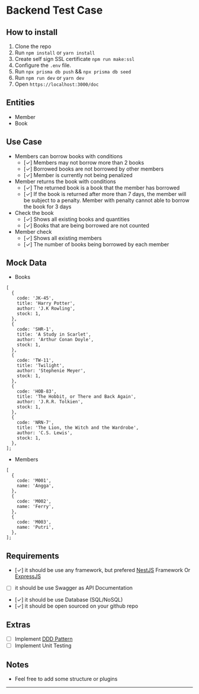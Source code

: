 # Backend Test Case

## How to install
1. Clone the repo
2. Run `npm install` or `yarn install`
3. Create self sign SSL certificate `npm run make:ssl` 
4. Configure the `.env` file.
5. Run `npx prisma db push` && `npx prisma db seed`
6. Run `npm run dev` or `yarn dev`
7. Open `https://localhost:3000/doc`

## Entities

- Member
- Book

## Use Case

- Members can borrow books with conditions
  - [&check;] Members may not borrow more than 2 books
  - [&check;] Borrowed books are not borrowed by other members
  - [&check;] Member is currently not being penalized
- Member returns the book with conditions
  - [&check;] The returned book is a book that the member has borrowed
  - [&check;] If the book is returned after more than 7 days, the member will be subject to a penalty. Member with penalty cannot able to borrow the book for 3 days
- Check the book
  - [&check;] Shows all existing books and quantities
  - [&check;] Books that are being borrowed are not counted
- Member check
  - [&check;] Shows all existing members
  - [&check;] The number of books being borrowed by each member

## Mock Data

- Books

```tsx
[
  {
    code: 'JK-45',
    title: 'Harry Potter',
    author: 'J.K Rowling',
    stock: 1,
  },
  {
    code: 'SHR-1',
    title: 'A Study in Scarlet',
    author: 'Arthur Conan Doyle',
    stock: 1,
  },
  {
    code: 'TW-11',
    title: 'Twilight',
    author: 'Stephenie Meyer',
    stock: 1,
  },
  {
    code: 'HOB-83',
    title: 'The Hobbit, or There and Back Again',
    author: 'J.R.R. Tolkien',
    stock: 1,
  },
  {
    code: 'NRN-7',
    title: 'The Lion, the Witch and the Wardrobe',
    author: 'C.S. Lewis',
    stock: 1,
  },
];
```

- Members

```tsx
[
  {
    code: 'M001',
    name: 'Angga',
  },
  {
    code: 'M002',
    name: 'Ferry',
  },
  {
    code: 'M003',
    name: 'Putri',
  },
];
```

## Requirements

- [&check;] it should be use any framework, but prefered [NestJS](https://nestjs.com/) Framework Or [ExpressJS](https://expressjs.com/)
- [ ] it should be use Swagger as API Documentation
- [&check;] it should be use Database (SQL/NoSQL)
- [&check;] it should be open sourced on your github repo

## Extras

- [ ] Implement [DDD Pattern](<[https://khalilstemmler.com/articles/categories/domain-driven-design/](https://khalilstemmler.com/articles/categories/domain-driven-design/)>)
- [ ] Implement Unit Testing

## Notes

- Feel free to add some structure or plugins

---
